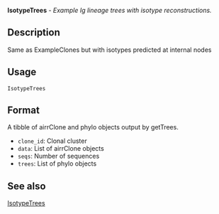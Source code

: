 **IsotypeTrees** - *Example Ig lineage trees with isotype reconstructions.*

Description
--------------------

Same as ExampleClones but with isotypes predicted at internal nodes


Usage
--------------------
```
IsotypeTrees
```




Format
-------------------

A tibble of airrClone and phylo objects output by getTrees.

+ `clone_id`:   Clonal cluster
+ `data`:       List of airrClone objects
+ `seqs`:       Number of sequences
+ `trees`:      List of phylo objects





See also
-------------------

[IsotypeTrees](IsotypeTrees.md)






